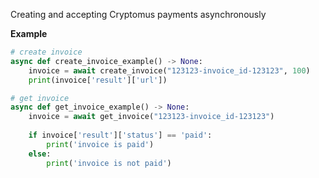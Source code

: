Creating and accepting Cryptomus payments asynchronously

**Example**

```python
# create invoice
async def create_invoice_example() -> None:
    invoice = await create_invoice("123123-invoice_id-123123", 100)
    print(invoice['result']['url'])
```

```python
# get invoice
async def get_invoice_example() -> None:
    invoice = await get_invoice("123123-invoice_id-123123")
    
    if invoice['result']['status'] == 'paid':
        print('invoice is paid')
    else:
        print('invoice is not paid')

```

